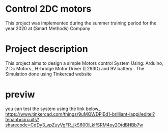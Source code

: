 # Control 2DC motors
This project was implemented during the summer training period for the year 2020 at (Smart Methods) Company

# Project description
This project aims to design a simple Motors control System Using: Arduino, 2 Dc Motors , H-bridge Motor Driver (L293D) and 9V battery .
The Simulation done using Tinkercad website

# previw
you can test the system using the link below_
https://www.tinkercad.com/things/9uMQWDPjEd1-brilliant-lappi/editel?tenant=circuits?sharecode=CdDy3_vpZuyVgFR_jkS600iLkIfSRM4oy2OtdBHBb7w





